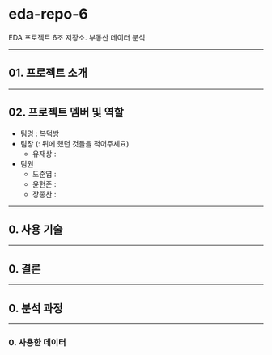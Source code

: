 # eda-repo-6
EDA 프로젝트 6조 저장소. 부동산 데이터 분석

---
## 01. 프로젝트 소개
---
## 02. 프로젝트 멤버 및 역할
* 팀명 : 복덕방
* 팀장 (: 뒤에 했던 것들을 적어주세요)
  * 유재상 :
* 팀원
  * 도준엽 :
  * 윤현준 :
  * 장종찬 :
---
## 0. 사용 기술
---
## 0. 결론
---
## 0. 분석 과정
---
### 0. 사용한 데이터
